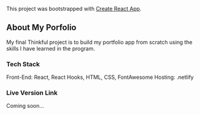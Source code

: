 This project was bootstrapped with [Create React App](https://github.com/facebook/create-react-app).

## About My Porfolio

My final Thinkful project is to build my portfolio app from scratch using the skills I have learned in the program. 

### Tech Stack

Front-End: React, React Hooks, HTML, CSS, FontAwesome 
Hosting: .netlify 

### Live Version Link

Coming soon... 

